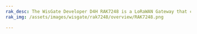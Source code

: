 ```yaml
---
rak_desc: The WisGate Developer D4H RAK7248 is a LoRaWAN Gateway that consists of Raspberry Pi4, RAK2287 Concentrator, and RAK2287 Pi HAT. RAK2287 includes a GPS module and a heat sink for better performance and thermal heat dissipation management, and its housing is built with an aluminum casing.
rak_img: /assets/images/wisgate/rak7248/overview/RAK7248.png

---
```


<rk-redirect to="/Product-Categories/WisGate/RAK7248/Overview/" />